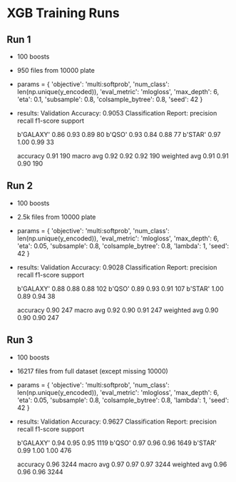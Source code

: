# XGB Training Runs

## Run 1
- 100 boosts
- 950 files from 10000 plate
- params = {
    'objective': 'multi:softprob',
    'num_class': len(np.unique(y_encoded)),
    'eval_metric': 'mlogloss',
    'max_depth': 6,
    'eta': 0.1,
    'subsample': 0.8,
    'colsample_bytree': 0.8,
    'seed': 42
    }
- results:
Validation Accuracy: 0.9053
Classification Report:
              precision    recall  f1-score   support

   b'GALAXY'       0.86      0.93      0.89        80
      b'QSO'       0.93      0.84      0.88        77
     b'STAR'       0.97      1.00      0.99        33

    accuracy                           0.91       190
   macro avg       0.92      0.92      0.92       190
weighted avg       0.91      0.91      0.90       190

## Run 2
- 100 boosts
- 2.5k files from 10000 plate
- params = {
    'objective': 'multi:softprob',
    'num_class': len(np.unique(y_encoded)),
    'eval_metric': 'mlogloss',
    'max_depth': 6,
    'eta': 0.05,
    'subsample': 0.8,
    'colsample_bytree': 0.8,
    'lambda': 1,
    'seed': 42
    }
- results:
Validation Accuracy: 0.9028
Classification Report:
              precision    recall  f1-score   support

   b'GALAXY'       0.88      0.88      0.88       102
      b'QSO'       0.89      0.93      0.91       107
     b'STAR'       1.00      0.89      0.94        38

    accuracy                           0.90       247
   macro avg       0.92      0.90      0.91       247
weighted avg       0.90      0.90      0.90       247

## Run 3
- 100 boosts
- 16217 files from full dataset (except missing 10000)
- params = {
    'objective': 'multi:softprob',
    'num_class': len(np.unique(y_encoded)),
    'eval_metric': 'mlogloss',
    'max_depth': 6,
    'eta': 0.05,
    'subsample': 0.8,
    'colsample_bytree': 0.8,
    'lambda': 1,
    'seed': 42
    }
- results:
Validation Accuracy: 0.9627
Classification Report:
              precision    recall  f1-score   support

   b'GALAXY'       0.94      0.95      0.95      1119
      b'QSO'       0.97      0.96      0.96      1649
     b'STAR'       0.99      1.00      1.00       476

    accuracy                           0.96      3244
   macro avg       0.97      0.97      0.97      3244
weighted avg       0.96      0.96      0.96      3244

